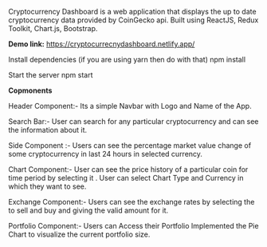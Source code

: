 Cryptocurrency Dashboard is a web application that displays the up to date cryptocurrency data provided by CoinGecko api. Built using ReactJS, Redux Toolkit, Chart.js, Bootstrap.

**Demo link:**
https://cryptocurrecnydashboard.netlify.app/

Install dependencies (if you are using yarn then do with that)
npm install


Start the server
npm start



**Copmonents**

Header Component:-
Its a simple Navbar with Logo and Name of the App.

Search Bar:-
User can search for any particular cryptocurrency and can see the information about it. 

Side Component :-
Users can see the percentage market value change of some cryptocurrency in last 24 hours in selected currency. 

Chart Component:-
User can see the price history of a particular coin for time period by selecting it .
User can select Chart Type and Currency in which they want to see.


Exchange Component:-
Users can see the exchange rates by selecting the to sell and buy and giving the valid amount for it.

Portfolio Component:-
Users can Access their Portfolio
Implemented the Pie Chart to visualize the current portfolio size.
